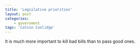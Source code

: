 ```yaml
---
title: 'Legislative priorities'
layout: post
categories:
    - government
tags: 'Calvin Coolidge'
---
```


It is much more important to kill bad bills than to pass good ones.
